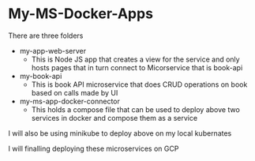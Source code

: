 # My-MS-Docker-Apps

There are three folders

* my-app-web-server
  * This is Node JS app that creates a view for the service and only hosts pages that in turn connect to Micorservice that is book-api
* my-book-api
  * This is book API microservice that does CRUD operations on book based on calls made by UI
* my-ms-app-docker-connector
  * This holds a compose file that can be used to deploy above two services in docker and compose them as a service

I will also be using minikube to deploy above on my local kubernates

I will finalling deploying these microservices on GCP
